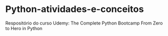 # Python-atividades-e-conceitos
Respositório do curso Udemy: The Complete Python Bootcamp From Zero to Hero in Python
